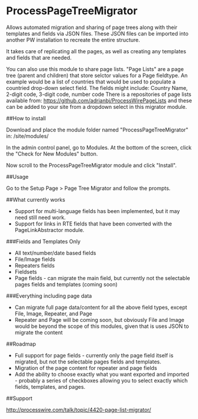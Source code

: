 ProcessPageTreeMigrator
=======================

Allows automated migration and sharing of page trees along with their templates and fields via JSON files. These JSON files can be imported into another PW installation to recreate the entire structure.

It takes care of replicating all the pages, as well as creating any templates and fields that are needed.

You can also use this module to share page lists. "Page Lists" are a page tree (parent and children) that store selctor values for a Page fieldtype. An example would be a list of countries that would be used to populate a countried drop-down select field. The fields might include: Country Name, 2-digit code, 3-digit code, number code
There is a repositories of page lists available from: https://github.com/adrianbj/ProcessWirePageLists and these can be added to your site from a dropdown select in this migrator module.


##How to install

Download and place the module folder named "ProcessPageTreeMigrator" in: /site/modules/

In the admin control panel, go to Modules. At the bottom of the screen, click the "Check for New Modules" button.

Now scroll to the ProcessPageTreeMigrator module and click "Install".


##Usage

Go to the Setup Page > Page Tree Migrator and follow the prompts.


##What currently works

* Support for multi-language fields has been implemented, but it may need still need work.
* Support for links in RTE fields that have been converted with the PageLinkAbstractor module.

###Fields and Templates Only
* All text/number/date based fields
* File/Image fields
* Repeaters fields
* Fieldsets
* Page fields - can migrate the main field, but currently not the selectable pages fields and templates (coming soon)


###Everything including page data
* Can migrate full page data/content for all the above field types, except File, Image, Repeater, and Page
* Repeater and Page will be coming soon, but obviously File and Image would be beyond the scope of this modules, given that is uses JSON to migrate the content


##Roadmap

* Full support for page fields - currently only the page field itself is migrated, but not the selectable pages fields and templates. 
* Migration of the page content for repeater and page fields
* Add the ability to choose exactly what you want exported and imported - probably a series of checkboxes allowing you to select exactly which fields, templates, and pages.


##Support

http://processwire.com/talk/topic/4420-page-list-migrator/
